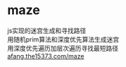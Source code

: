 # maze
js实现的迷宫生成和寻找路径  
用随机prim算法和深度优先算法生成迷宫  
用深度优先遍历加层次遍历寻找最短路径  
[afang.the15373.com/maze](http://afang.the15373.com/maze)
